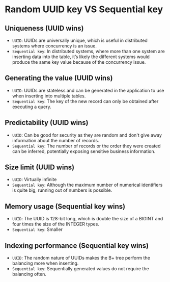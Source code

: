 # Random UUID key VS Sequential key
## Uniqueness (UUID wins)
- `UUID`: UUIDs are universally unique, which is useful in distributed systems where concurrency is an issue.
- `Sequential key`: In distributed systems, where more than one system are inserting data into the table, it’s likely the different systems would produce the same key value because of the concurrency issue.
## Generating the value (UUID wins)
- `UUID`: UUIDs are stateless and can be generated in the application to use when inserting into multiple tables.
- `Sequential key`: The key of the new record can only be obtained after executing a query.
## Predictability (UUID wins)
- `UUID`: Can be good for security as they are random and don't give away information about the number of records.
- `Sequential key`: The number of records or the order they were created can be inferred, potentially exposing sensitive business information.
## Size limit (UUID wins)
- `UUID`: Virtually infinite
- `Sequential key`: Although the maximum number of numerical identifiers is quite big, running out of numbers is possible.
## Memory usage (Sequential key wins)
- `UUID`: The UUID is 128-bit long, which is double the size of a BIGINT and four times the size of the INTEGER types.
- `Sequential key`: Smaller
## Indexing performance (Sequential key wins)
- `UUID`: The random nature of UUIDs makes the B+ tree perform the balancing more when inserting.
- `Sequential key`: Sequentially generated values do not require the balancing often.
